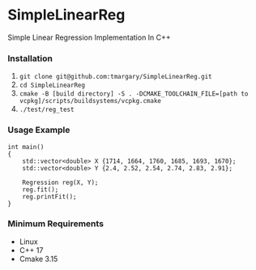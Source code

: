 # SimpleLinearReg
Simple Linear Regression Implementation In C++

### Installation
1. `git clone git@github.com:tmargary/SimpleLinearReg.git`
2. `cd SimpleLinearReg`
3. `cmake -B [build directory] -S . -DCMAKE_TOOLCHAIN_FILE=[path to vcpkg]/scripts/buildsystems/vcpkg.cmake`
4. `./test/reg_test`

### Usage Example
```
int main()
{
    std::vector<double> X {1714, 1664, 1760, 1685, 1693, 1670};
    std::vector<double> Y {2.4, 2.52, 2.54, 2.74, 2.83, 2.91};

    Regression reg(X, Y);
    reg.fit();
    reg.printFit();
}
```

### Minimum Requirements
- Linux
- C++ 17
- Cmake 3.15
